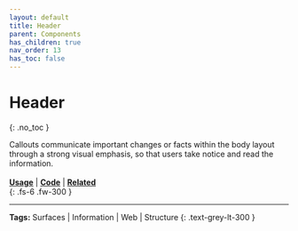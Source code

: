 ```yaml
---
layout: default
title: Header
parent: Components
has_children: true
nav_order: 13
has_toc: false
---
```



# Header
{: .no_toc }

Callouts communicate important changes or facts within the body layout through a strong visual emphasis, so that users take notice and read the information.
<br><br>
[**Usage**]() | [**Code**]() | [**Related**]()
<br>
{: .fs-6 .fw-300 }




---
**Tags:** Surfaces | Information | Web | Structure
{: .text-grey-lt-300 }

